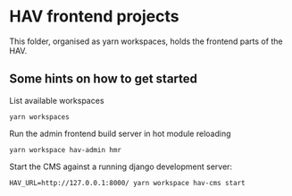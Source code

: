 # HAV frontend projects

This folder, organised as yarn workspaces, holds the frontend parts of the HAV.

## Some hints on how to get started

List available workspaces

```
yarn workspaces
```

Run the admin frontend build server in hot module reloading

```
yarn workspace hav-admin hmr
```

Start the CMS against a running django development server:

```
HAV_URL=http://127.0.0.1:8000/ yarn workspace hav-cms start
```
